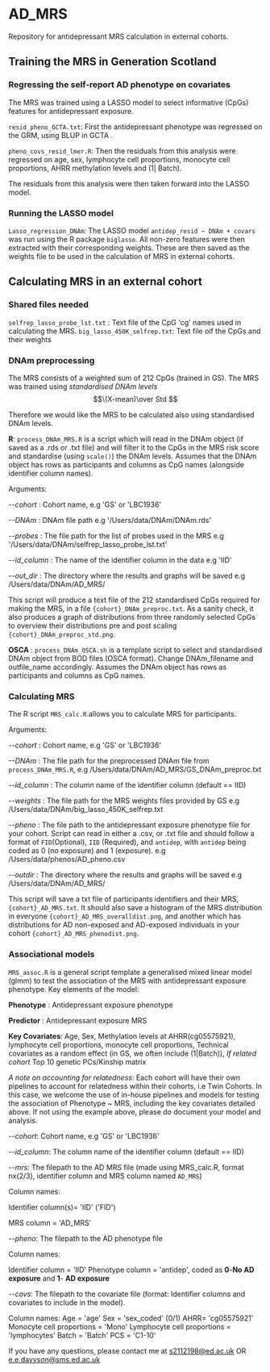 # AD_MRS
Repository for antidepressant MRS calculation in external cohorts. 

## Training the MRS in Generation Scotland 

### Regressing the self-report AD phenotype on  covariates 

The MRS was trained using a LASSO model to select informative (CpGs) features for antidepressant exposure. 

`resid_pheno_GCTA.txt`: First the antidepressant phenotype was regressed on the GRM, using BLUP in GCTA . 

`pheno_covs_resid_lmer.R`: Then the residuals from this analysis were regressed on age, sex, lymphocyte cell proportions, monocyte cell proportions, AHRR methylation levels and (1| Batch). 

The residuals from this analysis were then taken forward into the LASSO model. 

### Running the LASSO model 

`Lasso_regression_DNAm`: The LASSO model `antidep_resid ~ DNAm + covars` was run using the R package `biglasso`. All non-zero features were then extracted with their corresponding weights. These are then saved as the weights file to be used in the calculation of MRS in external cohorts. 

## Calculating MRS in an external cohort 

### Shared files needed 

`selfrep_lasso_probe_lst.txt` : Text file of the CpG 'cg' names used in calculating the MRS. 
`big_lasso_450K_selfrep.txt`: Text file oif the CpGs and their weights 

### DNAm preprocessing 

The MRS consists of a weighted sum of 212 CpGs (trained in GS). The MRS was trained using *standardised DNAm levels* 
$$\(X-mean)\over Std $$

Therefore we would like the MRS to be calculated also using standardised DNAm levels. 

**R**: `process_DNAm_MRS.R` is a script which will read in the DNAm object (if saved as a .rds or .txt file) and will filter it to the CpGs in the MRS risk score and standardise (using `scale()`) the DNAm levels. Assumes that the DNAm object has rows as participants and columns as CpG names (alongside identifier column names). 

Arguments: 

*--cohort* : Cohort name, e.g 'GS' or 'LBC1936'

*--DNAm* : DNAm file path e.g '/Users/data/DNAm/DNAm.rds'

*--probes* : The file path for the list of probes used in the MRS e.g '/Users/data/DNAm/selfrep_lasso_probe_lst.txt'

*--id_column* : The name of the identifier column in the data e.g 'IID'

*--out_dir* : The directory where the results and graphs will be saved e.g /Users/data/DNAm/AD_MRS/

This script will produce a text file of the 212 standardised CpGs required for making the MRS, in a file `{cohort}_DNAm_preproc.txt`. As a sanity check, it also produces a graph of distributions from three randomly selected CpGs to overview their distributions pre and post scaling `{cohort}_DNAm_preproc_std.png`. 

**OSCA** : `process_DNAm_OSCA.sh` is a template script to select and standardised DNAm object from BOD files (OSCA format). Change DNAm_filename and outfile_name accordingly. Assumes the DNAm object has rows as participants and columns as CpG names.


### Calculating MRS 

The R script `MRS_calc.R` allows you to calculate MRS for participants. 

Arguments: 

*--cohort* : Cohort name, e.g 'GS' or 'LBC1936'

*--DNAm* : The file path for the preprocessed DNAm file from `process_DNAm_MRS.R`, e.g /Users/data/DNAm/AD_MRS/GS_DNAm_preproc.txt

*--id_column* : The column name of the identifier column (default == IID)

*--weights* : The file path for the MRS weights files provided by GS e.g /Users/data/DNAm/big_lasso_450K_selfrep.txt

*--pheno* : The file path to the antidepressant exposure phenotype file for your cohort. Script can read in either a .csv, or .txt file and should follow a format of `FID`(Optional), `IID` (Required), and `antidep`, with `antidep` being coded as 0 (no exposure) and 1 (exposure).  e.g /Users/data/phenos/AD_pheno.csv

*--outdir* : The directory where the results and graphs will be saved e.g  /Users/data/DNAm/AD_MRS/

This script will save a txt file of participants identifiers and their MRS, `{cohort}_AD_MRS.txt`. It should also save a histogram of the MRS distribution in everyone `{cohort}_AD_MRS_overalldist.png`, and another which has distributions for AD non-exposed and AD-exposed individuals in your cohort `{cohort}_AD_MRS_phenodist.png`. 

### Associational models 

`MRS_assoc.R` is a general script template a generalised mixed linear model (glmm) to test the association of the MRS with antidepressant exposure phenotype. Key elements of the model: 

**Phenotype** : Antidepressant exposure phenotype 

**Predictor** : Antidepressant exposure MRS

**Key Covariates**: Age, Sex, Methylation levels at AHRR(cg05575921), lymphocyte cell proportions, monocyte cell proportions, Technical covariates as a random effect (in GS, we often include (1|Batch)), *If related cohort* Top 10 genetic PCs/Kinship matrix 

*A note on accounting for relatedness*: Each cohort will have their own pipelines to account for relatedness within their cohorts, i.e Twin Cohorts. In this case, we welcome the use of in-house pipelines and models for testing the association of Phenotype ~ MRS, including the key covariates detailed above. If not using the example above, please do document your model and analysis. 

*--cohort*: Cohort name, e.g 'GS' or 'LBC1936'

*--id_column*: The column name of the identifier column (default == IID)

*--mrs*: The filepath to the AD MRS file (made using MRS_calc.R, format nx(2/3), identifier column and MRS column named `AD_MRS`)

Column names: 

Identifier column(s)= 'IID' ('FID')

MRS column = 'AD_MRS'

*--pheno*: The filepath to the AD phenotype file

Column names: 

Identifier column = 'IID'
Phenotype column = 'antidep', coded as **0**-**No AD exposure** and **1**- **AD exposure**

*--covs*: The filepath to the covariate file (format: Identifier columns and covariates to include in the model). 

Column names: 
Age = 'age'
Sex = 'sex_coded' (0/1)
AHRR= 'cg05575921'
Monocyte cell proportions = 'Mono'
Lymphocyte cell proportions = 'lymphocytes'
Batch = 'Batch'
PCS = 'C1-10'


If you have any questions, please contact me at s2112198@ed.ac.uk OR e.e.davyson@sms.ed.ac.uk
